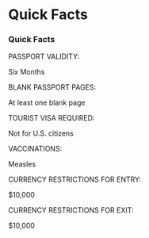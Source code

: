 # Quick Facts

### Quick Facts

PASSPORT VALIDITY:

Six Months

BLANK PASSPORT PAGES:

At least one blank page

TOURIST VISA REQUIRED:

Not for U.S. citizens

VACCINATIONS:

Measles

CURRENCY RESTRICTIONS FOR ENTRY:

$10,000

CURRENCY RESTRICTIONS FOR EXIT:

$10,000